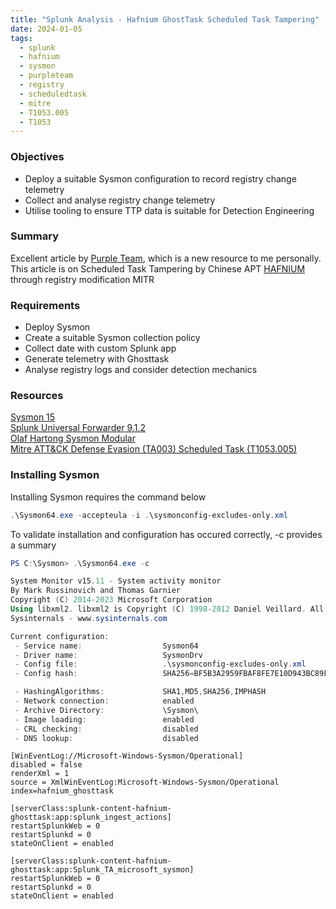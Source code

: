 ```yaml
---
title: "Splunk Analysis - Hafnium GhostTask Scheduled Task Tampering"
date: 2024-01-05
tags:
  - splunk
  - hafnium
  - sysmon
  - purpleteam
  - registry
  - scheduledtask
  - mitre
  - T1053.005
  - T1053
---
```


### Objectives

- Deploy a suitable Sysmon configuration to record registry change telemetry
- Collect and analyse registry change telemetry
- Utilise tooling to ensure TTP data is suitable for Detection Engineering

### Summary

Excellent article by [Purple Team](https://ipurple.team/2024/01/03/scheduled-task-tampering/), which is a new resource to me personally. This article is on Scheduled Task Tampering by Chinese APT [HAFNIUM](https://malpedia.caad.fkie.fraunhofer.de/actor/hafnium) through registry modification
MITR

### Requirements

* Deploy Sysmon
* Create a suitable Sysmon collection policy
* Collect date with custom Splunk app
* Generate telemetry with Ghosttask
* Analyse registry logs and consider detection mechanics


### Resources

[Sysmon 15](https://learn.microsoft.com/en-us/sysinternals/downloads/sysmon)  
[Splunk Universal Forwarder 9.1.2]("https://download.splunk.com/products/universalforwarder/releases/9.1.2/windows/splunkforwarder-9.1.2-b6b9c8185839-x64-release.msi")  
[Olaf Hartong Sysmon Modular](https://github.com/olafhartong/sysmon-modular)  
[Mitre ATT&CK Defense Evasion (TA003) Scheduled Task (T1053.005)](https://attack.mitre.org/techniques/T1053/005/)

### Installing Sysmon

Installing Sysmon requires the command below

```powershell
.\Sysmon64.exe -accepteula -i .\sysmonconfig-excludes-only.xml
```

To validate installation and configuration has occured correctly, -c provides a summary

```powershell
PS C:\Sysmon> .\Sysmon64.exe -c

System Monitor v15.11 - System activity monitor
By Mark Russinovich and Thomas Garnier
Copyright (C) 2014-2023 Microsoft Corporation
Using libxml2. libxml2 is Copyright (C) 1998-2012 Daniel Veillard. All Rights Reserved.
Sysinternals - www.sysinternals.com

Current configuration:
 - Service name:                  Sysmon64
 - Driver name:                   SysmonDrv
 - Config file:                   .\sysmonconfig-excludes-only.xml
 - Config hash:                   SHA256=BF5B3A2959FBAF8FE7E10D943BC89F5F5C7E00AC9174DAA92001C1D49EEA0753

 - HashingAlgorithms:             SHA1,MD5,SHA256,IMPHASH
 - Network connection:            enabled
 - Archive Directory:             \Sysmon\
 - Image loading:                 enabled
 - CRL checking:                  disabled
 - DNS lookup:                    disabled
```

```sysmon
[WinEventLog://Microsoft-Windows-Sysmon/Operational]
disabled = false
renderXml = 1
source = XmlWinEventLog:Microsoft-Windows-Sysmon/Operational
index=hafnium_ghosttask
```

```serverclass
[serverClass:splunk-content-hafnium-ghosttask:app:splunk_ingest_actions]
restartSplunkWeb = 0
restartSplunkd = 0
stateOnClient = enabled

[serverClass:splunk-content-hafnium-ghosttask:app:Splunk_TA_microsoft_sysmon]
restartSplunkWeb = 0
restartSplunkd = 0
stateOnClient = enabled
```